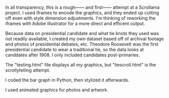 In all transparency, this is a rough—— and first—— attempt at a Scrollama project. I used iframes to encode the graphics, and they ended up cutting off even with style dimension adjustments. I'm thinking of reworking the iframes with Adobe Illustrator for a more direct and efficent output. 

Because data on presidential candidate and what tie knots they used was not readily available, I created my own dataset based off of archival footage and photos of presidential debates, etc. Theodore Roosevelt was the first presidential candidate to wear a traditional tie, so the data looks at canddates after 1908. I only included candidates post-primaries. 

The "testing.html" file displays all my graphics, but "tiescroll.html" is the scrollytelling attempt. 

I coded the bar graph in Python, then stylized it afterwards. 

I used animated graphics for photos and artwork. 

